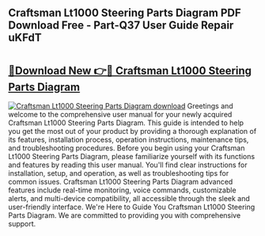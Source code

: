 ## Craftsman Lt1000 Steering Parts Diagram PDF Download Free - Part-Q37 User Guide Repair uKFdT

# <h2><a href="http://dfpxjf0.blite.top/?on=Craftsman+Lt1000+Steering+Parts+Diagram">🔗Download New 👉🔴 Craftsman Lt1000 Steering Parts Diagram</a></h2>

[![Craftsman Lt1000 Steering Parts Diagram download](https://i.imgur.com/lujVjoI.png)](http://dfpxjf0.blite.top/?on=Craftsman+Lt1000+Steering+Parts+Diagram)
Greetings and welcome to the comprehensive user manual for your newly acquired Craftsman Lt1000 Steering Parts Diagram. This guide is intended to help you get the most out of your product by providing a thorough explanation of its features, installation process, operation instructions, maintenance tips, and troubleshooting procedures. Before you begin using your Craftsman Lt1000 Steering Parts Diagram, please familiarize yourself with its functions and features by reading this user manual. You'll find clear instructions for installation, setup, and operation, as well as troubleshooting tips for common issues. Craftsman Lt1000 Steering Parts Diagram advanced features include real-time monitoring, voice commands, customizable alerts, and multi-device compatibility, all accessible through the sleek and user-friendly interface. We're Here to Guide You Craftsman Lt1000 Steering Parts Diagram. We are committed to providing you with comprehensive support.
